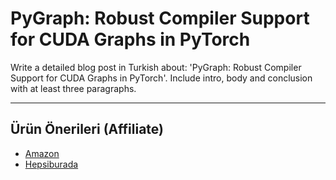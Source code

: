 # PyGraph: Robust Compiler Support for CUDA Graphs in PyTorch

Write a detailed blog post in Turkish about: 'PyGraph: Robust Compiler Support for CUDA Graphs in PyTorch'. Include intro, body and conclusion with at least three paragraphs.

---
## Ürün Önerileri (Affiliate)
- [Amazon](https://www.amazon.com/dp/?tag=YOUR_AMAZON_TAG)
- [Hepsiburada](https://www.hepsiburada.com/?tag=YOUR_HEPSIBURADA_TAG)
